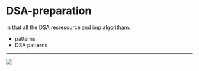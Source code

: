 # DSA-preparation
in that all the DSA resresource and imp algoritham.
- patterns
- DSA patterns



---
[![](https://visitcount.itsvg.in/api?id=Rushi-Parekar11&icon=5&color=0)](https://visitcount.itsvg.in)
